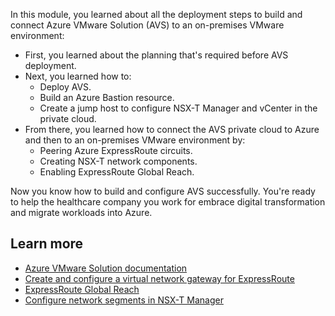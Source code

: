 In this module, you learned about all the deployment steps to build and connect Azure VMware Solution (AVS) to an on-premises VMware environment:

- First, you learned about the planning that's required before AVS deployment.
- Next, you learned how to:
  - Deploy AVS.
  - Build an Azure Bastion resource.
  - Create a jump host to configure NSX-T Manager and vCenter in the private cloud.
- From there, you learned how to connect the AVS private cloud to Azure and then to an on-premises VMware environment by:
  - Peering Azure ExpressRoute circuits.
  - Creating NSX-T network components.
  - Enabling ExpressRoute Global Reach.

Now you know how to build and configure AVS successfully. You're ready to help the healthcare company you work for embrace digital transformation and migrate workloads into Azure.

## Learn more

- [Azure VMware Solution documentation](/azure/azure-vmware/)
- [Create and configure a virtual network gateway for ExpressRoute](/azure/expressroute/expressroute-howto-add-gateway-portal-resource-manager)
- [ExpressRoute Global Reach](/azure/expressroute/expressroute-global-reach)
- [Configure network segments in NSX-T Manager](/azure/azure-vmware/tutorial-nsx-t-network-segment)